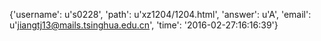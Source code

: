{'username': u's0228', 'path': u'xz1204/1204.html', 'answer': u'A', 'email': u'jiangtj13@mails.tsinghua.edu.cn', 'time': '2016-02-27:16:16:39'}